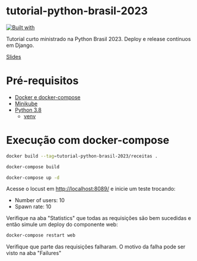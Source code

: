# tutorial-python-brasil-2023

[![Built with](https://img.shields.io/badge/Built_with-Cookiecutter_Django_Rest-F7B633.svg)](https://github.com/agconti/cookiecutter-django-rest)

Tutorial curto ministrado na Python Brasil 2023. Deploy e release contínuos em Django.

[Slides](https://docs.google.com/presentation/d/1GfDuo623tmMp-SIYUc4P7vATusAZdCv4PM3SwaY5df0/edit?usp=sharing)

# Pré-requisitos

- [Docker e docker-compose](https://docs.docker.com/engine/install/)
- [Minikube](https://minikube.sigs.k8s.io/docs/start/)
- [Python 3.8](https://www.python.org/downloads/release/python-3818/)
  - [venv](https://docs.python.org/pt-br/3/library/venv.html)

# Execução com docker-compose

```sh
docker build --tag=tutorial-python-brasil-2023/receitas .
```

```sh
docker-compose build
```

```sh
docker-compose up -d
```

Acesse o locust em [http://localhost:8089/](http://localhost:8089/) e inicie um teste trocando:

- Number of users: 10
- Spawn rate: 10

Verifique na aba "Statistics" que todas as requisições são bem sucedidas e então simule um deploy do componente web:

```sh
docker-compose restart web
```

Verifique que parte das requisições falharam. O motivo da falha pode ser visto na aba "Failures"
